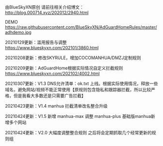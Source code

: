 由BlueSkyXN原创
请前往相关介绍博文：http://blog.000714.xyz/202012/2940.html


DEMO
https://raw.githubusercontent.com/BlueSkyXN/AdGuardHomeRules/master/adhdemo.jpg


20210129更新：滥用报告与调整  https://www.blueskyxn.com/202101/3860.html


20210208更新：修改SKYRULE，增加COCOMANHUA/DMZJ定制规则


20210209更新：AdGuardHome根据实际情况自定义拦截规则  https://www.blueskyxn.com/202102/4002.html


20210307更新：V1.3 DNS允许清单：ok.txt 上线。根据实际使用情况，释放一些域名，避免网站/视频不能正常使用【原规则包含隐私和跟踪器拦截，所以比较严格，但是我看大多数还是只需要广告拦截】

20210423更新：V1.4 manhua 拦截清单改名整合升级

20210424更新：V1.5 新增 manhua-max 调整 manhua-plus 基础版manhua新增多个网站

20210424更新：V2.0 大幅度调整整合规则 之后将会定期抓取几个经常更新的规则组

